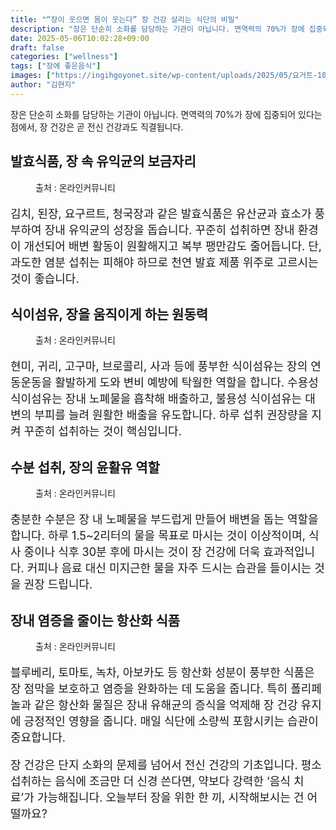 ```yaml
---
title: "“장이 웃으면 몸이 웃는다” 장 건강 살리는 식단의 비밀"
description: "장은 단순히 소화를 담당하는 기관이 아닙니다. 면역력의 70%가 장에 집중되어 있다는 점에서, 장 건강은 곧 전신 건강과도 직결됩니다."
date: 2025-05-06T10:02:28+09:00
draft: false
categories: ["wellness"]
tags: ["장에 좋은음식"]
images: ["https://ingihgoyonet.site/wp-content/uploads/2025/05/요거트-1024x683.jpg", "https://ingihgoyonet.site/wp-content/uploads/2025/05/브로콜리-1024x683.jpg", "https://ingihgoyonet.site/wp-content/uploads/2025/05/물-1-1024x574.jpg", "https://ingihgoyonet.site/wp-content/uploads/2025/05/토마토-1024x683.jpg"]
author: "김현지"
---
```


<p>장은 단순히 소화를 담당하는 기관이 아닙니다. 면역력의 70%가 장에 집중되어 있다는 점에서, 장 건강은 곧 전신 건강과도 직결됩니다.</p> <h2 >발효식품, 장 속 유익균의 보금자리</h2> <figure ><img src="https://ingihgoyonet.site/wp-content/uploads/2025/05/요거트-1024x683.jpg" alt="" style="aspect-ratio:16/9;object-fit:cover"/><figcaption >출처 : 온라인커뮤니티</figcaption></figure> <p style="font-size:18px">김치, 된장, 요구르트, 청국장과 같은 발효식품은 유산균과 효소가 풍부하여 장내 유익균의 성장을 돕습니다. 꾸준히 섭취하면 장내 환경이 개선되어 배변 활동이 원활해지고 복부 팽만감도 줄어듭니다. 단, 과도한 염분 섭취는 피해야 하므로 천연 발효 제품 위주로 고르시는 것이 좋습니다.</p> <h2 >식이섬유, 장을 움직이게 하는 원동력</h2> <figure ><img src="https://ingihgoyonet.site/wp-content/uploads/2025/05/브로콜리-1024x683.jpg" alt="" style="aspect-ratio:16/9;object-fit:cover"/><figcaption >출처 : 온라인커뮤니티</figcaption></figure> <p style="font-size:18px">현미, 귀리, 고구마, 브로콜리, 사과 등에 풍부한 식이섬유는 장의 연동운동을 활발하게 도와 변비 예방에 탁월한 역할을 합니다. 수용성 식이섬유는 장내 노폐물을 흡착해 배출하고, 불용성 식이섬유는 대변의 부피를 늘려 원활한 배출을 유도합니다. 하루 섭취 권장량을 지켜 꾸준히 섭취하는 것이 핵심입니다.</p> <h2 >수분 섭취, 장의 윤활유 역할</h2> <figure ><img src="https://ingihgoyonet.site/wp-content/uploads/2025/05/물-1-1024x574.jpg" alt="" style="aspect-ratio:16/9;object-fit:cover"/><figcaption >출처 : 온라인커뮤니티</figcaption></figure> <p style="font-size:18px">충분한 수분은 장 내 노폐물을 부드럽게 만들어 배변을 돕는 역할을 합니다. 하루 1.5~2리터의 물을 목표로 마시는 것이 이상적이며, 식사 중이나 식후 30분 후에 마시는 것이 장 건강에 더욱 효과적입니다. 커피나 음료 대신 미지근한 물을 자주 드시는 습관을 들이시는 것을 권장 드립니다.</p> <h2 >장내 염증을 줄이는 항산화 식품</h2> <figure ><img src="https://ingihgoyonet.site/wp-content/uploads/2025/05/토마토-1024x683.jpg" alt="" style="aspect-ratio:16/9;object-fit:cover"/><figcaption >출처 : 온라인커뮤니티</figcaption></figure> <p style="font-size:18px">블루베리, 토마토, 녹차, 아보카도 등 항산화 성분이 풍부한 식품은 장 점막을 보호하고 염증을 완화하는 데 도움을 줍니다. 특히 폴리페놀과 같은 항산화 물질은 장내 유해균의 증식을 억제해 장 건강 유지에 긍정적인 영향을 줍니다. 매일 식단에 소량씩 포함시키는 습관이 중요합니다.</p> <p style="font-size:18px">장 건강은 단지 소화의 문제를 넘어서 전신 건강의 기초입니다. 평소 섭취하는 음식에 조금만 더 신경 쓴다면, 약보다 강력한 ‘음식 치료’가 가능해집니다. 오늘부터 장을 위한 한 끼, 시작해보시는 건 어떨까요?</p>